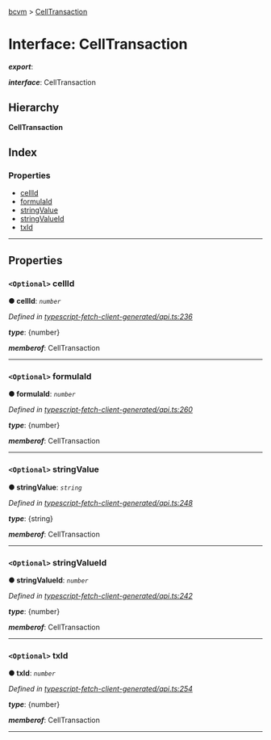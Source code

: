 [bcvm](../README.md) > [CellTransaction](../interfaces/celltransaction.md)

# Interface: CellTransaction

*__export__*: 

*__interface__*: CellTransaction

## Hierarchy

**CellTransaction**

## Index

### Properties

* [cellId](celltransaction.md#cellid)
* [formulaId](celltransaction.md#formulaid)
* [stringValue](celltransaction.md#stringvalue)
* [stringValueId](celltransaction.md#stringvalueid)
* [txId](celltransaction.md#txid)

---

## Properties

<a id="cellid"></a>

### `<Optional>` cellId

**● cellId**: *`number`*

*Defined in [typescript-fetch-client-generated/api.ts:236](https://github.com/boardwalktech/Boardwalk-Client-Virtual-Machine-JS/blob/bd51c2e/typescript/src/typescript-fetch-client-generated/api.ts#L236)*

*__type__*: {number}

*__memberof__*: CellTransaction

___
<a id="formulaid"></a>

### `<Optional>` formulaId

**● formulaId**: *`number`*

*Defined in [typescript-fetch-client-generated/api.ts:260](https://github.com/boardwalktech/Boardwalk-Client-Virtual-Machine-JS/blob/bd51c2e/typescript/src/typescript-fetch-client-generated/api.ts#L260)*

*__type__*: {number}

*__memberof__*: CellTransaction

___
<a id="stringvalue"></a>

### `<Optional>` stringValue

**● stringValue**: *`string`*

*Defined in [typescript-fetch-client-generated/api.ts:248](https://github.com/boardwalktech/Boardwalk-Client-Virtual-Machine-JS/blob/bd51c2e/typescript/src/typescript-fetch-client-generated/api.ts#L248)*

*__type__*: {string}

*__memberof__*: CellTransaction

___
<a id="stringvalueid"></a>

### `<Optional>` stringValueId

**● stringValueId**: *`number`*

*Defined in [typescript-fetch-client-generated/api.ts:242](https://github.com/boardwalktech/Boardwalk-Client-Virtual-Machine-JS/blob/bd51c2e/typescript/src/typescript-fetch-client-generated/api.ts#L242)*

*__type__*: {number}

*__memberof__*: CellTransaction

___
<a id="txid"></a>

### `<Optional>` txId

**● txId**: *`number`*

*Defined in [typescript-fetch-client-generated/api.ts:254](https://github.com/boardwalktech/Boardwalk-Client-Virtual-Machine-JS/blob/bd51c2e/typescript/src/typescript-fetch-client-generated/api.ts#L254)*

*__type__*: {number}

*__memberof__*: CellTransaction

___

